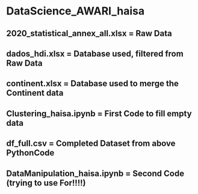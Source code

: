 # DataScience_AWARI_haisa

## 2020_statistical_annex_all.xlsx = Raw Data

## dados_hdi.xlsx = Database used, filtered from Raw Data
## continent.xlsx = Database used to merge the Continent data

## Clustering_haisa.ipynb = First Code to fill empty data
## df_full.csv = Completed Dataset from above PythonCode

## DataManipulation_haisa.ipynb = Second Code (trying to use For!!!!)




